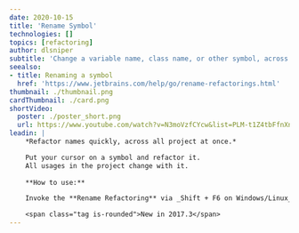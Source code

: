 ```yaml
---
date: 2020-10-15
title: 'Rename Symbol'
technologies: []
topics: [refactoring]
author: dlsniper
subtitle: 'Change a variable name, class name, or other symbol, across the project.'
seealso:
- title: Renaming a symbol
  href: 'https://www.jetbrains.com/help/go/rename-refactorings.html'
thumbnail: ./thumbnail.png
cardThumbnail: ./card.png
shortVideo:
  poster: ./poster_short.png
  url: https://www.youtube.com/watch?v=N3moVzfCYcw&list=PLM-t1Z4tbFfnXnghmtk6WVz10_pivOw25&index=21&t=0s
leadin: |
    *Refactor names quickly, across all project at once.*

    Put your cursor on a symbol and refactor it.
    All usages in the project change with it.
    
    **How to use:**

    Invoke the **Rename Refactoring** via _Shift + F6 on Windows/Linux_ or _⇧ + F6 on macOS_.

    <span class="tag is-rounded">New in 2017.3</span>
---
```

